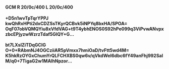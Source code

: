 #### GCM R 20/0c/400 L 20/0c/400
**+D5n1wvTpTqrYPPJ**<br/>**kwQhRxHPti2dxCDZSsTKyrQCBvk5iNPYq8bxHA/SPOA=**<br/>**OqF07obVQMQYiu8xVfdVAG+t9T4ybhENOS0S92hPe099q3ViPvwANvpxzbcEPjyzwWzrzTdaf5GIQY+G...**<br/><br/>
**bt7LXslZiTDqGCIG**<br/>**O+0+RAbmNJ4OGCziiAR5pVmxx7hmiOaD/tvFtt5wd4M=**<br/>**K5hkRzOYGxChumYrQLFCHXBS0qw6v/qVkdWeI6dbc6fY49anFhj992SalM/q0+7TigaG2w1MAlhNpzor...**